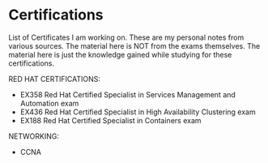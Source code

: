 # Certifications

List of Certificates I am working on.
These are my personal notes from various sources.
The material here is NOT from the exams themselves.
The material here is just the knowledge gained while studying for these certifications.

RED HAT CERTIFICATIONS:
 - EX358 Red Hat Certified Specialist in Services Management and Automation exam 
 - EX436 Red Hat Certified Specialist in High Availability Clustering exam
 - EX188 Red Hat Certified Specialist in Containers exam

NETWORKING:
 - CCNA 
